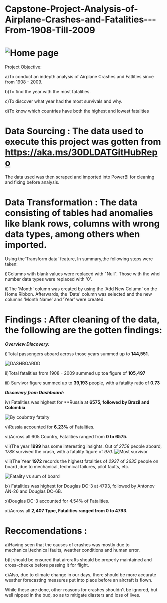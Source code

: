 # Capstone-Project-Analysis-of-Airplane-Crashes-and-Fatalities---From-1908-Till-2009

# ![Home page](https://user-images.githubusercontent.com/107119554/179858987-fc9d2a0a-4a14-4670-b329-b34bccbce3e5.PNG)
Project Objective: 

a)To conduct an indepth analysis of Airplane Crashes and Fatlities since from 1908 - 2009.

b)To find the year with the most fatalities.

c)To discover what year had the most survivals and why.

d)To know which countries have both the highest and lowest fatalities

#  Data Sourcing : The data used to execute this project was gotten from https://aka.ms/30DLDATGitHubRepo
The data used was then scraped and imported into PowerBI for cleaning and fixing before analysis.

# Data Transformation : The data consisting of tables had anomalies like blank rows, columns with wrong data types, among others when imported. 
Using the'Transform data' feature,  In summary,the following steps were taken:

i)Columns with blank values were replaced with "Null". Those with the whol number data types were replaced with '0'.

ii)The 'Month' column was created by using the 'Add New Column' on the Home Ribbon. Afterwards, the 'Date' column was selected and the new columns 'Month Name' and 'Year' were created.


# Findings : After cleaning of the data, the following are the gotten findings:

**_Overview Discovery:_**

i)Total passengers aboard across those years summed up to **144,551.**

![DASHBOARDD](https://user-images.githubusercontent.com/107119554/179859111-a9871641-2181-473d-b306-10e8c78519b5.PNG)


ii)Total fatalities from 1908 - 2009 summed up toa figure of **105,497**

iii) Survivor figure summed up to **39,193** people, with a fatality ratio of **0.73**

**_Discovery from Dashboard:_**

iv) Fatalities was highest for **Russia at **6575, followed by Brazil and Colombia**.

![By coubntry fatalty](https://user-images.githubusercontent.com/107119554/179859197-4732a38f-6e02-490b-bbe6-19e5ef5fa650.PNG)


v)Russia accounted for **6.23%** of Fatalities.

vi)Across all 605 Country, Fatalities ranged from **0 to 6575.**

vii)The year **1999** has some interesting insights. Out of _2758_ people aboard, _1788_ survived the crash, with a fatality figure of _970._
![Most survivor](https://user-images.githubusercontent.com/107119554/179859425-2f4dde50-1b76-4cab-9b31-6ff0db72ff9e.PNG)


viii)The Year **1972** records the highest fatalities of _2937_ of  _3635_ people on board ,due to mechanical, technical failures, pilot faults, etc.

![Fatality vs sum of board](https://user-images.githubusercontent.com/107119554/179859312-c0a6264d-110c-481b-9349-87e4471d719c.PNG)


ix) Fatalities was highest for Douglas DC-3 at 4793, followed by Antonov AN-26 and Douglas DC-6B.



x)Douglas DC-3 accounted for 4.54% of Fatalities.

xi)Across all **2,407 Type, Fatalities ranged from 0 to 4793.**

# Reccomendations :
a)Having seen that the causes of crashes was mostly due to mechanical,technical faults, weather conditions and human error.

b)It should be ensured that aircrafts should be properly maintained and cross-checke before passing it for flight.

c)Also, due to climate change in our days, there should be more accurate weather forecasting measures put into place before an aircraft is flown.

While these are done, other reasons for crashes shouldn't be ignored, but well nipped in the bud, so as to mitigate diasters and loss of lives.
